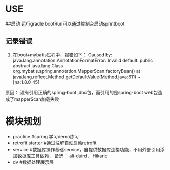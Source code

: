 # USE


##启动
 运行gradle bootRun可以通过控制台启动sprintboot

## 记录错误

1. 在boot+mybatis过程中，报错如下：
 Caused by: java.lang.annotation.AnnotationFormatError: Invalid default: public abstract java.lang.Class org.mybatis.spring.annotation.MapperScan.factoryBean()
	at java.lang.reflect.Method.getDefaultValue(Method.java:611) ~[na:1.8.0_45]

原因： 没有引用正确的spring-boot jdbc包，而引用的是spring-boot web包造成了mapperScan加载失败


# 模块规划

- practice             #spring 学习demo练习
- retrofit.starter  #通过注解自动启动retrofit
- service    #数据库操作基础service，自提供数据库连接功能，不用外部引用添加数据库工具依赖， 备选： ali-duird， Hikaric
- dv                   #数据处理展示层
